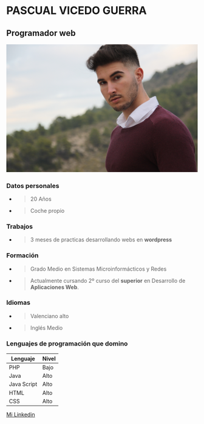 # PASCUAL VICEDO GUERRA
## Programador web 

![alt text](IMG_1692.JPG)

### Datos personales
- > 20 Años
- > Coche propio

### Trabajos
- > 3 meses de practicas desarrollando webs en __wordpress__

### Formación
- > Grado Medio en Sistemas Microinformácticos y Redes
- > Actualmente cursando 2º curso del __superior__ en Desarrollo de __Aplicaciones Web__.

### Idiomas
- > Valenciano alto
- > Inglés Medio


### Lenguajes de programación que domino

| __Lenguaje__ | __Nivel__ |
| ----------- | ----------- |
| PHP | Bajo |
| Java | Alto |
| Java Script | Alto |
| HTML | Alto |
| CSS | Alto |


[Mi Linkedin](https://www.linkedin.com/in/pascual-vicedo-30b921187/)
